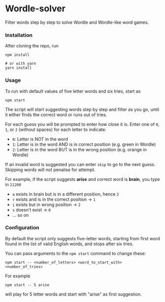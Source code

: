 # Wordle-solver
Filter words step by step to solve Wordle and Wordle-like word games.

### Installation
After cloning the repo, run

```
npm install

# or with yarn
yarn install
```

### Usage
To run with default values of five letter words and six tries, start as
```
npm start
```

The script will start suggesting words step by step and filter as you go, until it either finds the correct word or runs out of tries.

For each guess you will be prompted to enter how close it is. Enter one of `0`, `1`, or `2` (without spaces) for each letter to indicate:

- `0`: Letter is NOT in the word
- `1`: Letter is in the word AND is in correct position (e.g. green in Wordle)
- `2`: Letter is in the word BUT is in the wrong position (e.g. orange in Wordle)

If an invalid word is suggested you can enter `skip` to go to the next guess. Skipping words will not penalise for attempt.

For example, if the script suggests **arise** and correct word is **brain**, you type in `21200`
- `a` exists in brain but is in a different position, hence `2`
- `r` exists and is in the correct position -> `1`
- `i` exists but in wrong position -> `2`
- `s` doesn't exist -> `0`
- ... so on


### Configuration
By default the script only suggests five-letter words, starting from first word found in the list of valid English words, and stops after six tries.

You can pass arguments to the `npm start` command to change these:
```
npm start -- <number_of_letters> <word_to_start_with> <number_of_tries>
```

For example
```
npm start -- 5 arise
```
will play for 5 letter words and start with "arise" as first suggestion.